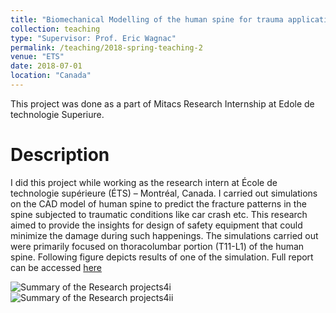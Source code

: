 ```yaml
---
title: "Biomechanical Modelling of the human spine for trauma applications"
collection: teaching
type: "Supervisor: Prof. Eric Wagnac"
permalink: /teaching/2018-spring-teaching-2
venue: "ETS"
date: 2018-07-01
location: "Canada"
---
```


This project was done as a part of Mitacs Research Internship at Edole de technologie Superiure.



Description
======
I did this project while working as the research intern at École de technologie supérieure (ÉTS) – Montréal, Canada. I carried out simulations on the CAD model of human spine to predict the fracture patterns in the spine subjected to traumatic conditions like car crash etc. This research aimed to provide the insights for design of safety equipment that could minimize the damage during such happenings. The simulations carried out were primarily focused on thoracolumbar portion (T11-L1) of the human spine. Following figure depicts results of one of the simulation. Full report can be accessed [here](https://github.com/sheerazathar/sheerazathar.github.io/files/7119278/Biomechanical.modelling.of.the.human.spine.for.trauma.applications.pdf)



![Summary of the Research projects4i](https://user-images.githubusercontent.com/63510912/132292746-b2323611-2e1b-4de1-a499-c8017f6190d0.jpg) ![Summary of the Research projects4ii](https://user-images.githubusercontent.com/63510912/132292766-a48cd6f8-0865-481d-9aa8-a723a73d811b.jpg)


